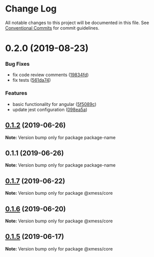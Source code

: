 # Change Log

All notable changes to this project will be documented in this file.
See [Conventional Commits](https://conventionalcommits.org) for commit guidelines.

# 0.2.0 (2019-08-23)


### Bug Fixes

* fix code review comments ([19834fd](https://github.com/ciklum-digital/waas/commit/19834fd))
* fix tests ([561da74](https://github.com/ciklum-digital/waas/commit/561da74))


### Features

* basic functionality for angular ([5f5089c](https://github.com/ciklum-digital/waas/commit/5f5089c))
* update jest configuration ([098ea5a](https://github.com/ciklum-digital/waas/commit/098ea5a))





## [0.1.2](https://github.com/ciklum-digital/module-skeleton/compare/v0.1.1...v0.1.2) (2019-06-26)

**Note:** Version bump only for package package-name





## 0.1.1 (2019-06-26)

**Note:** Version bump only for package package-name





## [0.1.7](https://github.com/ciklum-digital/xmess/compare/v0.1.6...v0.1.7) (2019-06-22)

**Note:** Version bump only for package @xmess/core





## [0.1.6](https://github.com/ciklum-digital/xmess/compare/v0.1.5...v0.1.6) (2019-06-20)

**Note:** Version bump only for package @xmess/core





## [0.1.5](https://github.com/ciklum-digital/xmess/compare/v0.1.4...v0.1.5) (2019-06-17)

**Note:** Version bump only for package @xmess/core
